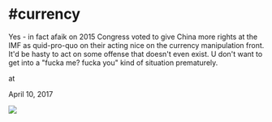 # #currency



Yes - in fact afaik on 2015 Congress voted to give China more rights at the IMF as quid-pro-quo on their acting nice on the currency manipulation front. It'd be hasty to act on some offense that doesn't even exist. U don't want to get into a "fucka me? fucka you" kind of situation prematurely.








at

April 10, 2017















![](Screenshot%2Bfrom%2B2017-04-10%2B11-45-35.png)
